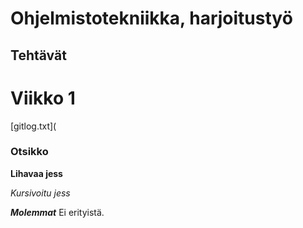 # Ohjelmistotekniikka, harjoitustyö
## Tehtävät
# Viikko 1
[gitlog.txt](
### Otsikko

**Lihavaa jess**

*Kursivoitu jess*

***Molemmat***
Ei erityistä.
